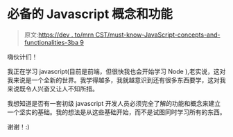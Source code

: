 # 必备的 Javascript 概念和功能

> 原文:[https://dev . to/mrn CST/must-know-JavaScript-concepts-and-functionalities-3ba 9](https://dev.to/mrncst/must-know-javascript-concepts-and-functionalities-3ba9)

嗨伙计们！

我正在学习 javascript(目前是前端，但很快我也会开始学习 Node ),老实说，这对我来说是一个全新的世界。我学得越多，我就越意识到还有很多东西要学，这对我来说既令人兴奋又让人不知所措。

我想知道是否有一套初级 javascript 开发人员必须完全了解的功能和概念来建立一个坚实的基础。我的想法是从这些基础开始，而不是试图同时学习所有的东西。

谢谢！:)
